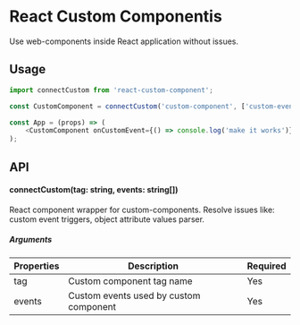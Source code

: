 # React Custom Componentis
Use web-components inside React application without issues.

## Usage
```javascript
import connectCustom from 'react-custom-component';

const CustomComponent = connectCustom('custom-component', ['custom-event']);

const App = (props) => (
	<CustomComponent onCustomEvent={() => console.log('make it works')} />
);
```

## API

#### connectCustom(tag: string, events: string[])
React component wrapper for custom-components. Resolve issues like: custom event triggers, object attribute values parser.

##### Arguments

| Properties | Description                            | Required |
| ---------- | -------------------------------------- | -------- |
| tag        | Custom component tag name              | Yes      |
| events     | Custom events used by custom component | Yes      |
